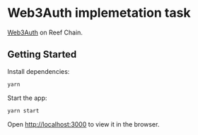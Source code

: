 # Web3Auth implemetation task

 [Web3Auth](https://web3auth.io/docs/) on Reef Chain.

## Getting Started

Install dependencies:

```bash
yarn
```

Start the app:

```bash
yarn start
```

Open [http://localhost:3000](http://localhost:3000) to view it in the browser.
